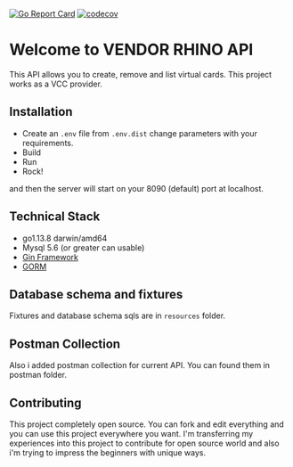 [![Go Report Card](https://goreportcard.com/badge/github.com/MehGokalp/vendor-rhino)](https://goreportcard.com/report/github.com/MehGokalp/vendor-rhino) [![codecov](https://codecov.io/gh/MehGokalp/vendor-rhino/branch/master/graph/badge.svg)](https://codecov.io/gh/MehGokalp/vendor-rhino)

# Welcome to VENDOR RHINO API
This API allows you to create, remove and list virtual cards. This project works as a VCC provider.  

## Installation

- Create an `.env` file from `.env.dist` change parameters with your requirements.
- Build
- Run
- Rock!

and then the server will start on your 8090 (default) port at localhost. 

## Technical Stack

 - go1.13.8 darwin/amd64
 - Mysql 5.6 (or greater can usable)
 - [Gin Framework](https://github.com/gin-gonic/gin)
 - [GORM](https://github.com/go-gorm/gorm)
 
## Database schema and fixtures
Fixtures and database schema sqls are in `resources` folder.
## Postman Collection
Also i added postman collection for current API. You can found them in postman folder.
## Contributing
This project completely open source. You can fork and edit everything and you can use this project everywhere you want. I'm transferring my experiences into this project to contribute for open source world and also i'm trying to impress the beginners with unique ways.
